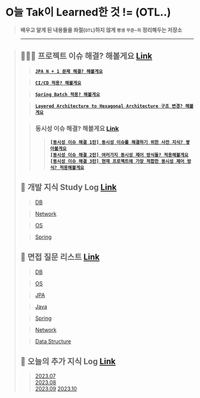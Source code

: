 # O늘 Tak이 Learned한 것 != (OTL..)

> **배우고 알게 된 내용들을 좌절(`OTL`)하지 않게 `평생` `꾸준~히` 정리해두는 저장소**

> ---

> ## 🧑🏼‍💻 프로젝트 이슈 해결? 해볼게요 [Link](https://github.com/DevKTak/OTL/tree/main/project_issue)
>> [**`JPA N + 1 문제 해결? 해볼게요`**](https://github.com/DevKTak/OTL/blob/main/project_issue/JPA%20N%20%2B%201%20%EB%AC%B8%EC%A0%9C.md)
> 
>> [**`CI/CD 적용? 해볼게요`**](https://github.com/DevKTak/OTL/blob/main/project_issue/CIAndCD.md)
>
>> [**`Spring Batch 적용? 해볼게요`**](https://github.com/DevKTak/OTL/blob/main/project_issue/SpringBatch.md)
>
>> [**`Layered Architecture to Hexagonal Architecture 구조 변경? 해볼게요`**](https://github.com/DevKTak/OTL/blob/main/project_issue/LayeredToHexagonal.md)
>
>> ### 동시성 이슈 해결? 해볼게요 [Link](https://github.com/DevKTak/OTL/tree/main/project_issue/%EB%8F%99%EC%8B%9C%EC%84%B1)
>>> [**`[동시성 이슈 해결 1탄] 동시성 이슈를 해결하기 위한 사전 지식? 쌓아볼게요`**](https://github.com/DevKTak/OTL/blob/main/project_issue/%EB%8F%99%EC%8B%9C%EC%84%B1/%EB%8F%99%EC%8B%9C%EC%84%B1%20%EC%9D%B4%EC%8A%88%20%ED%95%B4%EA%B2%B0%201%ED%83%84.md)   
>>> [**`[동시성 이슈 해결 2탄] 여러가지 동시성 제어 방식들? 적용해볼게요`**](https://github.com/DevKTak/OTL/blob/main/project_issue/%EB%8F%99%EC%8B%9C%EC%84%B1/%EB%8F%99%EC%8B%9C%EC%84%B1%20%EC%9D%B4%EC%8A%88%20%ED%95%B4%EA%B2%B0%202%ED%83%84.md)   
>>> [**`[동시성 이슈 해결 3탄] 현재 프로젝트에 가장 적합한 동시성 제어 방식? 적용해볼게요`**](https://github.com/DevKTak/OTL/blob/main/project_issue/%EB%8F%99%EC%8B%9C%EC%84%B1/%EB%8F%99%EC%8B%9C%EC%84%B1%20%EC%9D%B4%EC%8A%88%20%ED%95%B4%EA%B2%B0%203%ED%83%84.md)
> ## 📝 개발 지식 Study Log [Link](https://github.com/DevKTak/OTL/tree/main/study_log)
>> [DB](https://github.com/DevKTak/OTL/tree/main/study_log/DB)
>
>> [Network](https://github.com/DevKTak/OTL/tree/main/study_log/Network)
>
>> [OS](https://github.com/DevKTak/OTL/tree/main/study_log/OS)
>
>> [Spring](https://github.com/DevKTak/OTL/tree/main/study_log/Spring)
>
> ## 🤔 면접 질문 리스트 [Link](https://github.com/DevKTak/OTL/tree/main/interview_list)
>> [DB](https://github.com/DevKTak/OTL/blob/main/interview_list/DB.md)
>
>> [OS](https://github.com/DevKTak/OTL/blob/main/interview_list/OS.md)
>
>> [JPA](https://github.com/DevKTak/OTL/blob/main/interview_list/JPA.md)
>
>> [Java](https://github.com/DevKTak/OTL/blob/main/interview_list/Java.md)
>
>> [Spring](https://github.com/DevKTak/OTL/blob/main/interview_list/Spring.md)
>
>> [Network](https://github.com/DevKTak/OTL/blob/main/interview_list/Network.md)
>
>> [Data Structure](https://github.com/DevKTak/OTL/blob/main/interview_list/DataStructure.md)
>
> ## 📝 오늘의 추가 지식 Log [Link]()
>> [2023.07](https://github.com/DevKTak/OTL/blob/main/TIL/2023/2023.07.md)   
>> [2023.08](https://github.com/DevKTak/OTL/blob/main/TIL/2023/2023.08.md)   
>> [2023.09](https://github.com/DevKTak/OTL/blob/main/TIL/2023/2023.09.md)
>> [2023.10](https://github.com/DevKTak/OTL/blob/main/TIL/2023/2023.10.md)   
